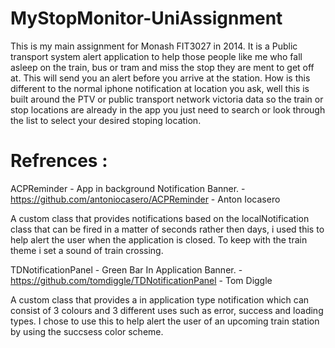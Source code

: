 MyStopMonitor-UniAssignment
====================

This is my main assignment for Monash FIT3027 in 2014.
It is a Public transport system alert application to help those people like me who fall asleep on the train, bus or tram and miss the stop they are ment to get off at. This will send you an alert before you arrive at the station.  How is this different to the normal iphone notification at location you ask, well this is built around the PTV or public transport network victoria data so the train or stop locations are already in the app you just need to search or look through the list to select your desired stoping location.


Refrences :
===========
ACPReminder - App in background Notification Banner.
    - https://github.com/antoniocasero/ACPReminder
    - Anton Iocasero
    <p>A custom class that provides notifications based on the localNotification class that can be fired in a matter of seconds rather then days, i used this to help alert the user when the application is closed. To keep with the train theme i set a sound of train crossing.</p>

TDNotificationPanel - Green Bar In Application Banner.
    - https://github.com/tomdiggle/TDNotificationPanel 
    - Tom Diggle
    <p>A custom class that provides a in application type notification which can consist of 3 colours and 3 different uses such as error, success and loading types.  I chose to use this to help alert the user of an upcoming train station by using the succsess color scheme.</p>

